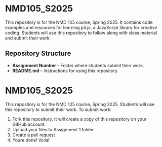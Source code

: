 # NMD105_S2025

This repository is for the NMD 105 course, Spring 2025. It contains code examples and resources for learning p5.js, a JavaScript library for creative coding. Students will use this repository to follow along with class material and submit their work.

## Repository Structure
- **Assignment Number** – Folder where students submit their work.  
- **README.md** – Instructions for using this repository.  
# NMD105_S2025

This repository is for the NMD 105 course, Spring 2025. Students will use this repository to submit their work.
To submit work:
1. Fork this repository. It will create a copy of this repository on your GitHub account.
2. Upload your files to Assignment 1 folder
3. Create a pull request
4. Youre done! Voila!


